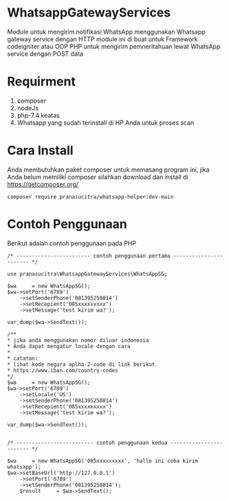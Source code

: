 # WhatsappGatewayServices

Module untuk mengirim notifikasi WhatsApp menggunakan Whatsapp gateway service dengan HTTP
module ini di buat untuk Framework codeigniter atau OOP PHP untuk mengirim pemneritahuan lewat WhatsApp service dengan POST data

# Requirment

1. composer
2. nodeJs
3. php-7.4 keatas
4. Whatsapp yang sudah terinstall di HP Anda untuk proses scan

# Cara Install

Anda membutuhkan paket composer untuk memasang program ini, jika Anda belum memiliki composer silahkan download dan install di https://getcomposer.org/

    composer require pranasucitra/whatsapp-helper:dev-main

# Contoh Penggunaan

Berikut adalah contoh penggunaan pada PHP

    /* ------------------------ contoh penggunaan pertama ----------------------- */

    use pranasucitra\WhatsappGatewayServices\WhatsAppSG;

    $wa     = new WhatsAppSG();
    $wa->setPort('6789')
        ->setSenderPhone('081395250814')
        ->setRecepient('085xxxxxxxxx')
        ->setMessage('test kirim wa?');

    var_dump($wa->SendText());

    /**
    * jika anda menggunakan nomor diluar indonesia
    * Anda dapat mengatur locale dengan cara
    *
    * catatan:
    * lihat kode negara aplha-2-code di link berikut
    * https://www.iban.com/country-codes
    */
    $wa     = new WhatsAppSG();
    $wa->setPort('6789')
    	->setLocale('US')
    	->setSenderPhone('081395250814')
    	->setRecepient('085xxxxxxxxx')
    	->setMessage('test kirim wa?');

    var_dump($wa->SendText());


    /* ------------------------- contoh penggunaan kedua ------------------------ */

    $wa     = new WhatsAppSG('085xxxxxxxxx', 'hallo ini coba kirim whatsapp');
    $wa->setBaseUrl('http://127.0.0.1')
        ->setPort('6789')
        ->setSenderPhone('081395250814');
        $result     = $wa->SendText();

